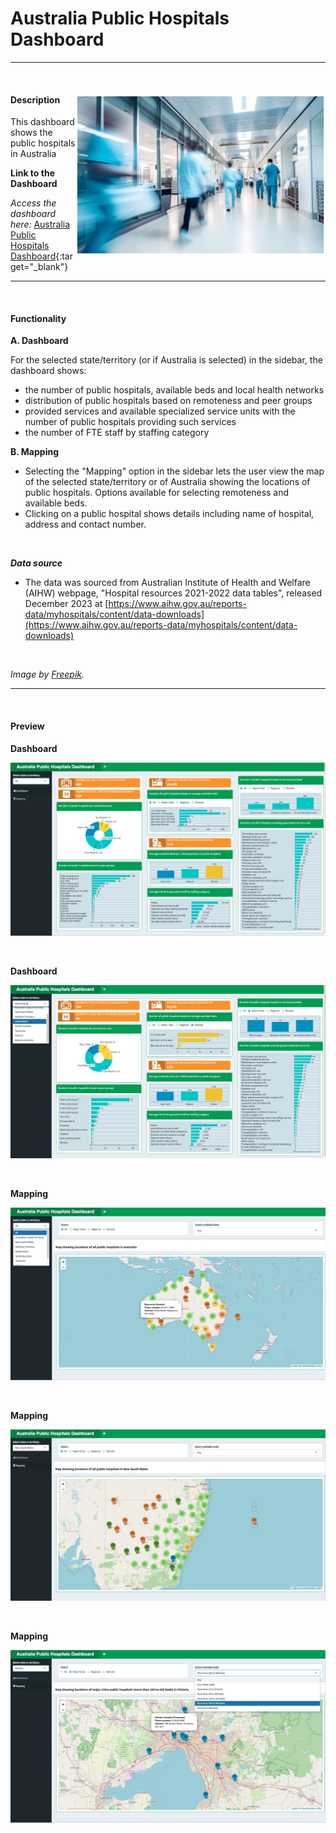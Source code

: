 # Australia Public Hospitals Dashboard

***
<br>

<div class = "clear-fix">
  <img src="assets/images/hospital_img.png" style="float:right;width:400px;"/>
  <h4> Description </h4>
  <p> This dashboard shows the public hospitals in Australia</p>
</div>

**Link to the Dashboard**

*Access the dashboard here:* [Australia Public Hospitals Dashboard](https://mmg1217.shinyapps.io/Aus_public_hospitals/){:target="_blank"}


***
<br>

#### Functionality

**A. Dashboard**

For the selected state/territory (or if Australia is selected) in the sidebar, the dashboard shows:

* the number of public hospitals, available beds and local health networks
* distribution of public hospitals based on remoteness and peer groups
* provided services and available specialized service units with the number of public hospitals providing such services
* the number of FTE staff by staffing category


**B. Mapping**

* Selecting the "Mapping" option in the sidebar lets the user view the map of the selected state/territory or of Australia showing the locations of public hospitals. Options available for selecting remoteness and available beds.
* Clicking on a public hospital shows details including name of hospital, address and contact number.

<br>


***Data source***

* The data was sourced from Australian Institute of Health and Welfare (AIHW) webpage, "Hospital resources 2021-2022 data tables", released December 2023 at [https://www.aihw.gov.au/reports-data/myhospitals/content/data-downloads](https://www.aihw.gov.au/reports-data/myhospitals/content/data-downloads)

<br>

*Image by [Freepik](https://www.freepik.com/).*

***
<br>

#### Preview

**Dashboard**

![](images/Image_01_hospital.png)

<br>

**Dashboard**

![](images/Image_02_hospital.png)

<br>

**Mapping**

![](images/Image_03_hospital.png)

<br>

**Mapping**

![](images/Image_04_hospital.png)

<br>

**Mapping**

![](images/Image_05_hospital.png)

<br>
<br>
<br>


